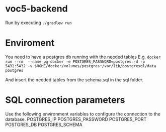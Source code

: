 # voc5-backend
Run by executing `./gradlew run`

# Enviroment
You need to have a postgres db running with the needed tables
E.g. `docker run --rm  --name pg-docker -e POSTGRES_PASSWORD=postgres -d -p 5432:5432 -v $HOME/docker/volumes/postgres:/var/lib/postgresql/data  postgres`

And insert the needed tables from the schema.sql in the sql folder.

# SQL connection parameters
Use the following environment variables to configure the connection to the database.
POSTGRES_IP
POSTGRES_PASSWORD
POSTGRES_PORT
POSTGRES_DB
POSTGRES_SCHEMA